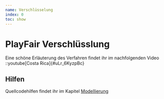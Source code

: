 ```yaml
---
name: Verschlüsselung
index: 0
toc: show
---
```


# PlayFair Verschlüsslung
Eine schöne Erläuterung des Verfahren findet ihr im nachfolgenden Video
::youtube[Costa Rica]{#uLr_6KyzpBc}

## Hilfen

Quellcodehilfen findet ihr im Kapitel [Modellierung](book/kryptologie/playfair/PlayFair_Modellierung.md)
 
